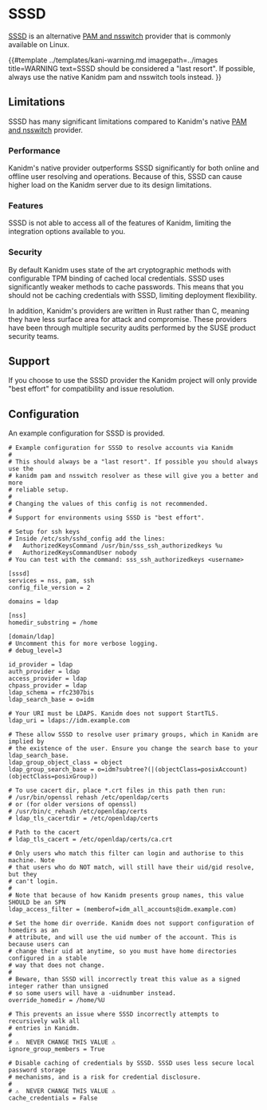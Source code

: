 # SSSD

[SSSD](https://sssd.io/) is an alternative [PAM and nsswitch](./pam_and_nsswitch) provider that is
commonly available on Linux.

<!-- deno-fmt-ignore-start -->

{{#template ../templates/kani-warning.md
imagepath=../images
title=WARNING
text=SSSD should be considered a "last resort". If possible, always use the native Kanidm pam and nsswitch tools instead.
}}

<!-- deno-fmt-ignore-end -->

## Limitations

SSSD has many significant limitations compared to Kanidm's native
[PAM and nsswitch](./pam_and_nsswitch) provider.

### Performance

Kanidm's native provider outperforms SSSD significantly for both online and offline user resolving
and operations. Because of this, SSSD can cause higher load on the Kanidm server due to its design
limitations.

### Features

SSSD is not able to access all of the features of Kanidm, limiting the integration options available
to you.

### Security

By default Kanidm uses state of the art cryptographic methods with configurable TPM binding of
cached local credentials. SSSD uses significantly weaker methods to cache passwords. This means that
you should not be caching credentials with SSSD, limiting deployment flexibility.

In addition, Kanidm's providers are written in Rust rather than C, meaning they have less surface
area for attack and compromise. These providers have been through multiple security audits performed
by the SUSE product security teams.

## Support

If you choose to use the SSSD provider the Kanidm project will only provide "best effort" for
compatibility and issue resolution.

## Configuration

An example configuration for SSSD is provided.

```
# Example configuration for SSSD to resolve accounts via Kanidm
#
# This should always be a "last resort". If possible you should always use the
# kanidm pam and nsswitch resolver as these will give you a better and more
# reliable setup.
#
# Changing the values of this config is not recommended.
#
# Support for environments using SSSD is "best effort".

# Setup for ssh keys
# Inside /etc/ssh/sshd_config add the lines:
#   AuthorizedKeysCommand /usr/bin/sss_ssh_authorizedkeys %u
#   AuthorizedKeysCommandUser nobody
# You can test with the command: sss_ssh_authorizedkeys <username>

[sssd]
services = nss, pam, ssh
config_file_version = 2

domains = ldap

[nss]
homedir_substring = /home

[domain/ldap]
# Uncomment this for more verbose logging.
# debug_level=3

id_provider = ldap
auth_provider = ldap
access_provider = ldap
chpass_provider = ldap
ldap_schema = rfc2307bis
ldap_search_base = o=idm

# Your URI must be LDAPS. Kanidm does not support StartTLS.
ldap_uri = ldaps://idm.example.com

# These allow SSSD to resolve user primary groups, which in Kanidm are implied by
# the existence of the user. Ensure you change the search base to your ldap_search_base.
ldap_group_object_class = object
ldap_group_search_base = o=idm?subtree?(|(objectClass=posixAccount)(objectClass=posixGroup))

# To use cacert dir, place *.crt files in this path then run:
# /usr/bin/openssl rehash /etc/openldap/certs
# or (for older versions of openssl)
# /usr/bin/c_rehash /etc/openldap/certs
# ldap_tls_cacertdir = /etc/openldap/certs

# Path to the cacert
# ldap_tls_cacert = /etc/openldap/certs/ca.crt

# Only users who match this filter can login and authorise to this machine. Note
# that users who do NOT match, will still have their uid/gid resolve, but they
# can't login.
#
# Note that because of how Kanidm presents group names, this value SHOULD be an SPN
ldap_access_filter = (memberof=idm_all_accounts@idm.example.com)

# Set the home dir override. Kanidm does not support configuration of homedirs as an
# attribute, and will use the uid number of the account. This is because users can
# change their uid at anytime, so you must have home directories configured in a stable
# way that does not change.
#
# Beware, than SSSD will incorrectly treat this value as a signed integer rather than unsigned
# so some users will have a -uidnumber instead.
override_homedir = /home/%U

# This prevents an issue where SSSD incorrectly attempts to recursively walk all
# entries in Kanidm.
#
# ⚠️  NEVER CHANGE THIS VALUE ⚠️
ignore_group_members = True

# Disable caching of credentials by SSSD. SSSD uses less secure local password storage
# mechanisms, and is a risk for credential disclosure.
#
# ⚠️  NEVER CHANGE THIS VALUE ⚠️
cache_credentials = False
```
